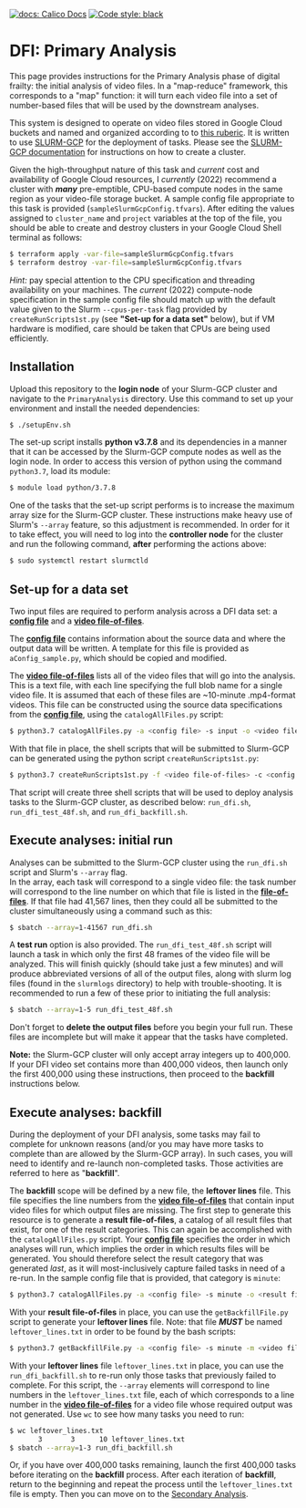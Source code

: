 <p>
    <a href="https://docs.calicolabs.com/python-template"><img alt="docs: Calico Docs" src="https://img.shields.io/badge/docs-Calico%20Docs-28A049.svg"></a>
    <a href="https://github.com/psf/black"><img alt="Code style: black" src="https://img.shields.io/badge/code%20style-black-000000.svg"></a>
</p>

# DFI: Primary Analysis

This page provides instructions for the Primary Analysis phase of digital frailty: 
the initial analysis of video files.
In a "map-reduce" framework, this corresponds to a "map" function: it will turn each 
video file into a set of number-based
files that will be used by the downstream analyses.

This system is designed to operate on video files stored in Google Cloud buckets and named 
and organized according to to [this ruberic](Spec_vidFiles.md).  It is written to use
[SLURM-GCP](https://github.com/SchedMD/slurm-gcp) for the deployment of tasks.  Please see
the [SLURM-GCP documentation](https://github.com/SchedMD/slurm-gcp) for instructions on
how to create a cluster.  

Given the high-throughput nature of this task and *current* cost and
availability of Google Cloud resources, I *currently* (2022) recommend a cluster
with ***many*** pre-emptible, CPU-based compute nodes in the same region as your video-file 
storage bucket.  A sample config file appropriate to this task is provided (`sampleSlurmGcpConfig.tfvars`).
After editing the values assigned to `cluster_name` and `project` variables at the top of the file,
you should be able to create and destroy clusters in your Google Cloud Shell terminal as follows:

```bash
$ terraform apply -var-file=sampleSlurmGcpConfig.tfvars
$ terraform destroy -var-file=sampleSlurmGcpConfig.tfvars
```

*Hint:* pay special attention to the CPU specification and threading availability on your machines.
The *current* (2022) compute-node specification in the sample config file should match up with the
default value given to the Slurm `--cpus-per-task` flag provided by `createRunScripts1st.py` (see **"Set-up for a data set"** below), but if
VM hardware is modified, care should be taken that CPUs are being used efficiently.


## Installation

Upload this repository to the **login node** of your Slurm-GCP cluster and navigate
to the `PrimaryAnalysis` directory.  Use this command to set up your environment and
install the needed dependencies:

```bash
$ ./setupEnv.sh
```

The set-up script installs **python v3.7.8** and its dependencies in a manner that it can
be accessed by the Slurm-GCP compute nodes as well as the login node.  In order to access
this version of python using the command `python3.7`, load its module:

```bash
$ module load python/3.7.8
```

One of the tasks that the set-up script performs is to increase the maximum array size
for the Slurm-GCP cluster.  These instructions make heavy use of Slurm's `--array` feature,
so this adjustment is recommended.  In order for it to take effect, you will need to log
into the **controller node** for the cluster and run the following command, **after** 
performing the actions above:

```bash
$ sudo systemctl restart slurmctld
```

## Set-up for a data set

Two input files are required to perform analysis across a DFI data set: a [**config file**](Format_aConfig.md)
and a [**video file-of-files**](Format_vFof.md).

The [**config file**](Format_aConfig.md) contains information about the source data and where the output
data will be written.  A template for this file is provided as `aConfig_sample.py`,
which should be copied and modified.

The [**video file-of-files**](Format_vFof.md) lists all of the video files that will go into the analysis.  This is
a text file, with each line specifying the full blob name for a single video file.  It is
assumed that each of these files are ~10-minute .mp4-format videos.  This file can be constructed
using the source data specifications from the [**config file**](Format_aConfig.md), using the `catalogAllFiles.py` script:

```bash
$ python3.7 catalogAllFiles.py -a <config file> -s input -o <video file-of-files>
```

With that file in place, the shell scripts that will be submitted to Slurm-GCP can be generated 
using the python script `createRunScripts1st.py`:

```bash
$ python3.7 createRunScripts1st.py -f <video file-of-files> -c <config file>
```

That script will create three shell scripts that will be used to deploy analysis tasks to the Slurm-GCP cluster,
as described below: `run_dfi.sh`, `run_dfi_test_48f.sh`, and `run_dfi_backfill.sh`.

## Execute analyses: initial run

Analyses can be submitted to the Slurm-GCP cluster using the `run_dfi.sh` script and Slurm's `--array` flag.  
In the array, each task will correspond to a single video file: the task number will correspond to the line
number on which that file is listed in the [**file-of-files**](Format_vFof.md).  If that file had 41,567 lines, then they could
all be submitted to the cluster simultaneously using a command such as this:

```bash
$ sbatch --array=1-41567 run_dfi.sh
```

A **test run** option is also provided.  The `run_dfi_test_48f.sh` script will launch a task in which only 
the first 48 frames of the video file will be analyzed.  This will finish quickly (should take just a few
minutes) and will produce abbreviated versions of all of the output files, along with slurm log files
(found in the `slurmlogs` directory) to help with trouble-shooting.  It is recommended to run a few of these
prior to initiating the full analysis:

```bash
$ sbatch --array=1-5 run_dfi_test_48f.sh
```

Don't forget to **delete the output files** before you begin your full run.  These files are incomplete but
will make it appear that the tasks have completed.

**Note:** the Slurm-GCP cluster will only accept array integers up to 400,000.  
If your DFI video set contains more than 400,000 videos, then launch only the first 
400,000 using these instructions, then proceed to the **backfill** instructions below.

## Execute analyses: backfill

During the deployment of your DFI analysis, some tasks may fail to complete for unknown reasons 
(and/or you may have more tasks to complete than are allowed by the Slurm-GCP array).
In such cases, you will need to identify and re-launch non-completed tasks.  Those activities are
referred to here as "**backfill**".

The **backfill** scope will be defined by a new file, the **leftover lines** file.  This file specifies
the line numbers from the [**video file-of-files**](Format_vFof.md) that contain input video files for which output files
are missing.  The first step to generate this resource is to generate a **result file-of-files**, a catalog
of all result files that exist, for one of the result categories.  This can again be accomplished with the
`catalogAllFiles.py` script.  Your [**config file**](Format_aConfig.md) specifies the order in which analyses will run, which
implies the order in which results files will be generated.  You should therefore select the result category
that was generated *last*, as it will most-inclusively capture failed tasks in need of a re-run.  In the 
sample config file that is provided, that category is `minute`:

```bash
$ python3.7 catalogAllFiles.py -a <config file> -s minute -o <result file-of-files>
```

With your **result file-of-files** in place, you can use the `getBackfillFile.py` script to generate your
**leftover lines** file.  Note: that file ***MUST*** be named `leftover_lines.txt` in order to be found by
the bash scripts:

```bash
$ python3.7 getBackfillFile.py -a <config file> -s minute -m <video file-of-files> -r <result file-of-files> -o leftover_lines.txt
```

With your **leftover lines** file `leftover_lines.txt` in place, you can use the `run_dfi_backfill.sh` to re-run only
those tasks that previously failed to complete.  For this script, the `--array` elements will correspond
to line numbers in the `leftover_lines.txt` file, each of which corresponds to a line number in the [**video file-of-files**](Format_vFof.md)
for a video file whose required output was not generated.  Use `wc` to see how many tasks you need to run:

```bash
$ wc leftover_lines.txt
       3       3      10 leftover_lines.txt
$ sbatch --array=1-3 run_dfi_backfill.sh
```

Or, if you have over 400,000 tasks remaining, launch the first 400,000 tasks before iterating on the
**backfill** process.  After each iteration of **backfill**, return to the beginning and repeat the
process until the `leftover_lines.txt` file is empty.  Then you can move on to the [Secondary Analysis](Secondary.md).
